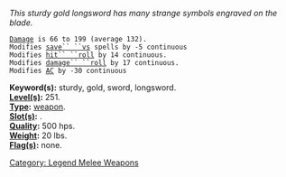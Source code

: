 *This sturdy gold longsword has many strange symbols engraved on the
blade.*

[`Damage`](Melee_Weapon_Values.md "wikilink")` is 66 to 199 (average 132).`  
`Modifies `[`save`` ``vs`](Saving_Throw.md "wikilink")` spells by -5 continuous`  
`Modifies `[`hit`` ``roll`](Hit_Roll.md "wikilink")` by 14 continuous.`  
`Modifies `[`damage`` ``roll`](Damage_Roll.md "wikilink")` by 17 continuous.`  
`Modifies `[`AC`](Armor_Class.md "wikilink")` by -30 continuous`

**Keyword(s):** sturdy, gold, sword, longsword.  
**[Level(s)](Object_Level.md "wikilink"):** 251.  
**[Type](:Category:_Object_Types.md "wikilink"):**
[weapon](:Category:_Legend_Melee_Weapons.md "wikilink").  
**[Slot(s)](Object_Slots.md "wikilink"):** <wielded>.  
**[Quality](Object_Quality.md "wikilink"):** 500 hps.  
**[Weight](Object_Weight.md "wikilink"):** 20 lbs.  
**[Flag(s)](:Category:_Object_Flags.md "wikilink"):** none.  

[Category: Legend Melee
Weapons](Category:_Legend_Melee_Weapons "wikilink")
